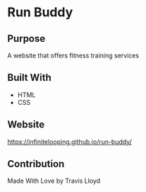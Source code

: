 # Run Buddy

## Purpose
A website that offers fitness training services

## Built With
* HTML
* CSS

## Website
https://infinitelooping.github.io/run-buddy/

## Contribution
Made With Love by Travis Lloyd
